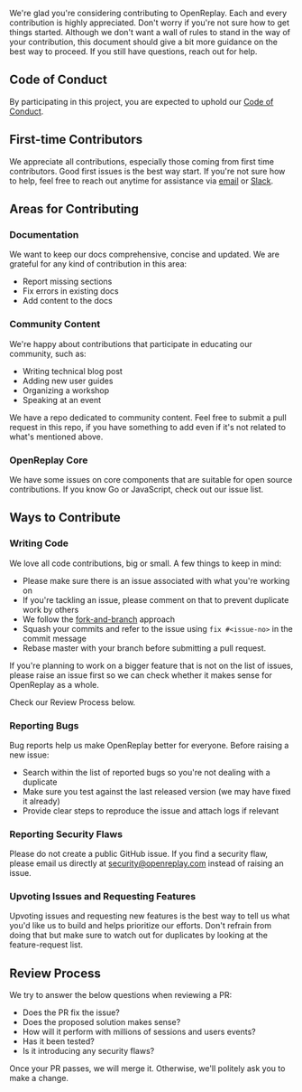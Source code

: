 We're glad you're considering contributing to OpenReplay. Each and every contribution is highly appreciated. Don't worry if you're not sure how to get things started. Although we don't want a wall of rules to stand in the way of your contribution, this document should give a bit more guidance on the best way to proceed. If you still have questions, reach out for help.

## Code of Conduct

By participating in this project, you are expected to uphold our [Code of Conduct](CODE_OF_CONDUCT.md).

## First-time Contributors

We appreciate all contributions, especially those coming from first time contributors. Good first issues is the best way start. If you're not sure how to help, feel free to reach out anytime for assistance via [email](mailto:hey@openreplay.com) or [Slack](https://slack.openreplay.com).

## Areas for Contributing

### Documentation

We want to keep our docs comprehensive, concise and updated. We are grateful for any kind of contribution in this area:
- Report missing sections
- Fix errors in existing docs
- Add content to the docs

### Community Content

We're happy about contributions that participate in educating our community, such as:
- Writing technical blog post
- Adding new user guides
- Organizing a workshop
- Speaking at an event

We have a repo dedicated to community content. Feel free to submit a pull request in this repo, if you have something to add even if it's not related to what's mentioned above.

### OpenReplay Core

We have some issues on core components that are suitable for open source contributions. If you know Go or JavaScript, check out our issue list.

## Ways to Contribute

### Writing Code

We love all code contributions, big or small. A few things to keep in mind:

- Please make sure there is an issue associated with what you're working on
- If you're tackling an issue, please comment on that to prevent duplicate work by others
- We follow the [fork-and-branch](https://blog.scottlowe.org/2015/01/27/using-fork-branch-git-workflow/) approach
- Squash your commits and refer to the issue using `fix #<issue-no>` in the commit message
- Rebase master with your branch before submitting a pull request.

If you're planning to work on a bigger feature that is not on the list of issues, please raise an issue first so we can check whether it makes sense for OpenReplay as a whole.

Check our Review Process below.

### Reporting Bugs

Bug reports help us make OpenReplay better for everyone. Before raising a new issue:
- Search within the list of reported bugs so you're not dealing with a duplicate
- Make sure you test against the last released version (we may have fixed it already)
- Provide clear steps to reproduce the issue and attach logs if relevant

### Reporting Security Flaws

Please do not create a public GitHub issue. If you find a security flaw, please email us directly at [security@openreplay.com](mailto:security@openreplay.com) instead of raising an issue.

### Upvoting Issues and Requesting Features

Upvoting issues and requesting new features is the best way to tell us what you'd like us to build and helps prioritize our efforts. Don't refrain from doing that but make sure to watch out for duplicates by looking at the feature-request list.

## Review Process

We try to answer the below questions when reviewing a PR:
- Does the PR fix the issue?
- Does the proposed solution makes sense?
- How will it perform with millions of sessions and users events?
- Has it been tested?
- Is it introducing any security flaws?

Once your PR passes, we will merge it. Otherwise, we'll politely ask you to make a change.
